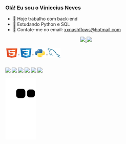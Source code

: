 ### Olá! Eu sou o Viniccius Neves

- 🔭 Hoje trabalho com back-end
- 🌱 Estudando Python e SQL
- 💬 Contate-me no email: xxnashflows@hotmail.com




<div align="center">
  <a href="https://github.com/vinicciusnev">
  <img height="180em" src="https://github-readme-stats.vercel.app/api?username=vinicciusnev&show_icons=true&theme=vision-friendly-dark&include_all_commits=true&count_private=true"/>
  <img height="180em" src="https://github-readme-stats.vercel.app/api/top-langs/?username=vinicciusnev&layout=compact&langs_count=7&theme=vision-friendly-dark"/>
</div>
<div style="display: inline_block"><br>
  <img align="center" alt="Neves-HTML" height="30" width="40" src="https://raw.githubusercontent.com/devicons/devicon/master/icons/html5/html5-original.svg">
  <img align="center" alt="Neves-CSS" height="30" width="40" src="https://raw.githubusercontent.com/devicons/devicon/master/icons/css3/css3-original.svg">
  <img align="center" alt="Neves-Python" height="30" width="40" src="https://raw.githubusercontent.com/devicons/devicon/master/icons/python/python-original.svg">
  <img align="center" alt="Neves-SQL" height="30" width="40" src="https://raw.githubusercontent.com/devicons/devicon/master/icons/mysql/mysql-original.svg">
</div>

##
  
  
<div>  
  <a href="https://www.youtube.com/channel/UChMwjhJ3bCS81E0G51xo0Og" target="_blank"><img src="https://img.shields.io/badge/YouTube-FF0000?style=for-the-badge&logo=youtube&logoColor=white" target="_blank"></a>
  <a href="https://instagram.com/" target="_blank"><img src="https://img.shields.io/badge/-Instagram-%23E4405F?style=for-the-badge&logo=instagram&logoColor=white" target="_blank"></a>
 	<a href="https://www.twitch.tv/vnashne" target="_blank"><img src="https://img.shields.io/badge/Twitch-9146FF?style=for-the-badge&logo=twitch&logoColor=white" target="_blank"></a>
 <a href="[https://discord.gg/wagxzStdcR](https://discord.gg/z4j9Tbr9)" target="_blank"><img src="https://img.shields.io/badge/Discord-7289DA?style=for-the-badge&logo=discord&logoColor=white" target="_blank"></a> 
  <a href = "mailto:vinicciusneves23@hotmail.com"><img src="https://img.shields.io/badge/-Gmail-%23333?style=for-the-badge&logo=gmail&logoColor=white" target="_blank"></a>
  <a href="https://www.linkedin.com/in/viniccius-neves" target="_blank"><img src="https://img.shields.io/badge/-LinkedIn-%230077B5?style=for-the-badge&logo=linkedin&logoColor=white" target="_blank"></a> 
 
![Snake animation](https://github.com/vinicciusnev/vinicciusnev/blob/output/github-contribution-grid-snake.svg)
</div>
